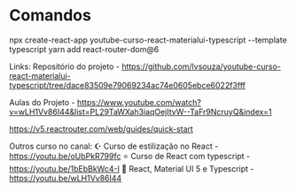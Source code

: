# Comandos

npx create-react-app youtube-curso-react-materialui-typescript --template typescript
yarn add react-router-dom@6

Links:
Repositório do projeto - https://github.com/lvsouza/youtube-curso-react-materialui-typescript/tree/dace83509e79069234ac74e0605ebce6022f3fff

Aulas do Projeto - https://www.youtube.com/watch?v=wLH1Vv86I44&list=PL29TaWXah3iaqOejItvW--TaFr9NcruyQ&index=1

https://v5.reactrouter.com/web/guides/quick-start

Outros curso no canal:
☪️ Curso de estilização no React - https://youtu.be/oUbPkR799fc
⭐️ Curso de React com typescript - https://youtu.be/1bEbBkWc4-I
👑 React, Material UI 5 e Typescript - https://youtu.be/wLH1Vv86I44
